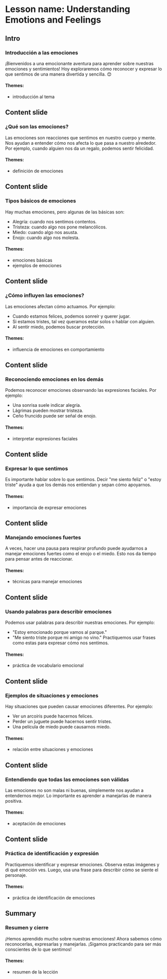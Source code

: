# Lesson name: Understanding Emotions and Feelings

## Intro

### Introducción a las emociones

¡Bienvenidos a una emocionante aventura para aprender sobre nuestras emociones y sentimientos! Hoy exploraremos cómo reconocer y expresar lo que sentimos de una manera divertida y sencilla. 😊

#### **Themes:**
- introducción al tema

## Content slide

### ¿Qué son las emociones?

Las emociones son reacciones que sentimos en nuestro cuerpo y mente. Nos ayudan a entender cómo nos afecta lo que pasa a nuestro alrededor. Por ejemplo, cuando alguien nos da un regalo, podemos sentir felicidad.

#### **Themes:**
- definición de emociones

## Content slide

### Tipos básicos de emociones

Hay muchas emociones, pero algunas de las básicas son:
- Alegría: cuando nos sentimos contentos.
- Tristeza: cuando algo nos pone melancólicos.
- Miedo: cuando algo nos asusta.
- Enojo: cuando algo nos molesta.

#### **Themes:**
- emociones básicas
- ejemplos de emociones

## Content slide

### ¿Cómo influyen las emociones?

Las emociones afectan cómo actuamos. Por ejemplo:
- Cuando estamos felices, podemos sonreír y querer jugar.
- Si estamos tristes, tal vez queramos estar solos o hablar con alguien.
- Al sentir miedo, podemos buscar protección.

#### **Themes:**
- influencia de emociones en comportamiento

## Content slide

### Reconociendo emociones en los demás

Podemos reconocer emociones observando las expresiones faciales. Por ejemplo:
- Una sonrisa suele indicar alegría.
- Lágrimas pueden mostrar tristeza.
- Ceño fruncido puede ser señal de enojo.

#### **Themes:**
- interpretar expresiones faciales

## Content slide

### Expresar lo que sentimos

Es importante hablar sobre lo que sentimos. Decir "me siento feliz" o "estoy triste" ayuda a que los demás nos entiendan y sepan cómo apoyarnos.

#### **Themes:**
- importancia de expresar emociones

## Content slide

### Manejando emociones fuertes

A veces, hacer una pausa para respirar profundo puede ayudarnos a manejar emociones fuertes como el enojo o el miedo. Esto nos da tiempo para pensar antes de reaccionar.

#### **Themes:**
- técnicas para manejar emociones

## Content slide

### Usando palabras para describir emociones

Podemos usar palabras para describir nuestras emociones. Por ejemplo:
- "Estoy emocionado porque vamos al parque."
- "Me siento triste porque mi amigo no vino."
Practiquemos usar frases como estas para expresar cómo nos sentimos.

#### **Themes:**
- práctica de vocabulario emocional

## Content slide

### Ejemplos de situaciones y emociones

Hay situaciones que pueden causar emociones diferentes. Por ejemplo:
- Ver un arcoíris puede hacernos felices.
- Perder un juguete puede hacernos sentir tristes.
- Una película de miedo puede causarnos miedo.

#### **Themes:**
- relación entre situaciones y emociones

## Content slide

### Entendiendo que todas las emociones son válidas

Las emociones no son malas ni buenas, simplemente nos ayudan a entendernos mejor. Lo importante es aprender a manejarlas de manera positiva.

#### **Themes:**
- aceptación de emociones

## Content slide

### Práctica de identificación y expresión

Practiquemos identificar y expresar emociones. Observa estas imágenes y di qué emoción ves. Luego, usa una frase para describir cómo se siente el personaje.

#### **Themes:**
- práctica de identificación de emociones

## Summary

### Resumen y cierre

¡Hemos aprendido mucho sobre nuestras emociones! Ahora sabemos cómo reconocerlas, expresarlas y manejarlas. ¡Sigamos practicando para ser más conscientes de lo que sentimos!

#### **Themes:**
- resumen de la lección
